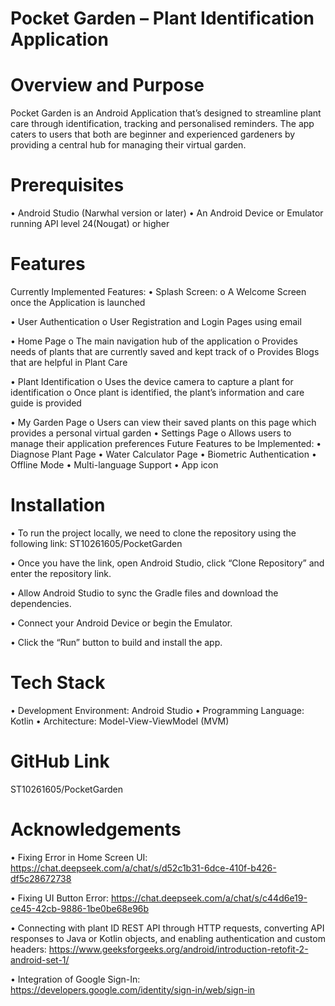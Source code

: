 # Pocket Garden – Plant Identification Application


# Overview and Purpose
Pocket Garden is an Android Application that’s designed to streamline plant care through identification, tracking and personalised reminders. The app caters to users that both are beginner and experienced gardeners by providing a central hub for managing their virtual garden. 

# Prerequisites
•	Android Studio (Narwhal version or later)
•	An Android Device or Emulator running API level 24(Nougat) or higher


# Features
Currently Implemented Features:
•	Splash Screen:
o	A Welcome Screen once the Application is launched

•	User Authentication
o	User Registration and Login Pages using email

•	Home Page
o	The main navigation hub of the application
o	Provides needs of plants that are currently saved and kept track of
o	Provides Blogs that are helpful in Plant Care

•	Plant Identification
o	Uses the device camera to capture a plant for identification
o	Once plant is identified, the plant’s information and care guide is provided

•	My Garden Page
o	Users can view their saved plants on this page which provides a personal virtual garden
•	Settings Page
o	Allows users to manage their application preferences
Future Features to be Implemented:
•	Diagnose Plant Page
•	Water Calculator Page
•	Biometric Authentication
•	Offline Mode
•	Multi-language Support
•	App icon


# Installation
•	To run the project locally, we need to clone the repository using the following link:
ST10261605/PocketGarden 

•	Once you have the link, open Android Studio, click “Clone Repository” and enter the repository link.

•	Allow Android Studio to sync the Gradle files and download the dependencies.

•	Connect your Android Device or begin the Emulator.

•	Click the “Run” button to build and install the app.



# Tech Stack
•	Development Environment: Android Studio
•	Programming Language: Kotlin
•	Architecture: Model-View-ViewModel (MVM)


# GitHub Link
ST10261605/PocketGarden

# Acknowledgements
•	Fixing Error in Home Screen UI: https://chat.deepseek.com/a/chat/s/d52c1b31-6dce-410f-b426-df5c28672738

•	Fixing UI Button Error: https://chat.deepseek.com/a/chat/s/c44d6e19-ce45-42cb-9886-1be0be68e96b

•	Connecting with plant ID REST API through HTTP requests, converting API responses to Java or Kotlin objects, and enabling authentication and custom headers: https://www.geeksforgeeks.org/android/introduction-retofit-2-android-set-1/

•	Integration of Google Sign-In: https://developers.google.com/identity/sign-in/web/sign-in
